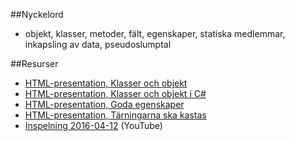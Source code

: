 ##Nyckelord

- objekt, klasser, metoder, fält, egenskaper, statiska medlemmar, inkapsling av data, pseudoslumptal

##Resurser
- [HTML-presentation, Klasser och objekt](https://rawgit.com/1dv024/kursinnehall/master/forelasningar/03/index.html#)
- [HTML-presentation, Klasser och objekt i C#](https://rawgit.com/1dv024/kursinnehall/master/forelasningar/03/goda-egenskaper.html#)
- [HTML-presentation, Goda egenskaper](https://rawgit.com/1dv024/kursinnehall/master/forelasningar/03/klasser-och-objekt-i-csharp.html#)
- [HTML-presentation, Tärningarna ska kastas](https://rawgit.com/1dv024/kursinnehall/master/forelasningar/03/tarningarna-ska-kastas.html#)
- [Inspelning 2016-04-12](https://www.youtube.com/watch?v=smUmLfHndRY) (YouTube)

